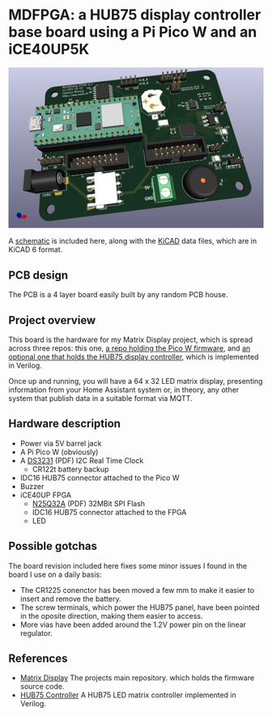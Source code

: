 # MDFPGA: a HUB75 display controller base board using a Pi Pico W and an iCE40UP5K

![MDFPGA PCB](/images/MDFPGA.png)

A [schematic](MDFPGA.pdf) is included here, along with the [KiCAD](https://www.kicad.org)
data files, which are in KiCAD 6 format.

## PCB design

The PCB is a 4 layer board easily built by any random PCB house.

## Project overview

This board is the hardware for my Matrix Display project, which is spread across three repos: this one, [a repo holding the Pico W firmware](https://github.com/aslak3/matrix-display), and [an optional one that holds the HUB75 display controller](https://github.com/aslak3/hub75-controller), which is implemented in Verilog.

Once up and running, you will have a 64 x 32 LED matrix display, presenting information from your Home Assistant system or, in theory, any other system that publish data in a suitable format via MQTT.

## Hardware description

* Power via 5V barrel jack
* A Pi Pico W (obviously)
* A [DS3231](https://www.analog.com/media/en/technical-documentation/data-sheets/DS3231.pdf) (PDF) I2C Real Time Clock
  * CR122t battery backup
* IDC16 HUB75 connector attached to the Pico W
* Buzzer
* iCE40UP FPGA
  * [N25Q32A](https://www.mouser.co.uk/datasheet/2/12/Micron_Datasheet_N25Q032A_RevJ-1880047.pdf) (PDF) 32MBit SPI Flash
  * IDC16 HUB75 connector attached to the FPGA
  * LED

## Possible gotchas

The board revision included here fixes some minor issues I found in the board I use on a daily basis:

* The CR1225 conenctor has been moved a few mm to make it easier to insert and remove the battery.
* The screw terminals, which power the HUB75 panel, have been pointed in the oposite direction, making them easier to access.
* More vias have been added around the 1.2V power pin on the linear regulator.

## References

* [Matrix Display](https://github.com/aslak3/matrix-display) The projects main repository. which holds the firmware source code.
* [HUB75 Controller](https://github.com/aslak3/hub75-controller) A HUB75 LED matrix controller implemented in Verilog.
